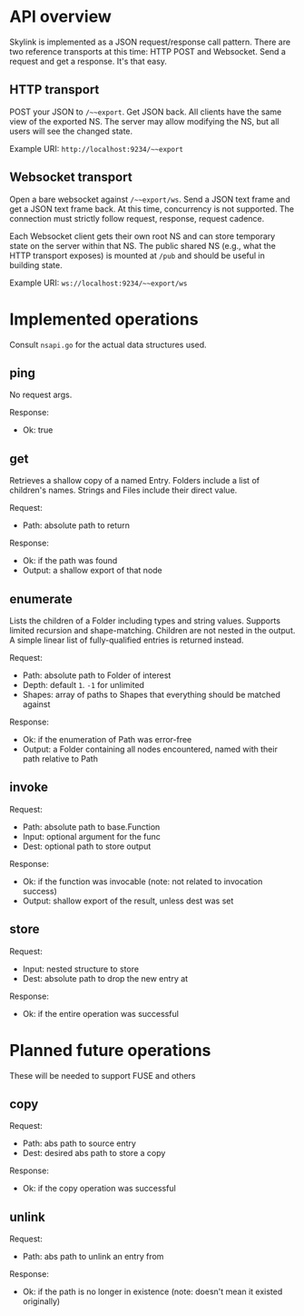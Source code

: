 # API overview
Skylink is implemented as a JSON request/response call pattern.
There are two reference transports at this time: HTTP POST and Websocket.
Send a request and get a response. It's that easy.

## HTTP transport
POST your JSON to `/~~export`. Get JSON back.
All clients have the same view of the exported NS.
The server may allow modifying the NS,
but all users will see the changed state.

Example URI: `http://localhost:9234/~~export`

## Websocket transport
Open a bare websocket against `/~~export/ws`.
Send a JSON text frame and get a JSON text frame back.
At this time, concurrency is not supported.
The connection must strictly follow request, response, request cadence.

Each Websocket client gets their own root NS and can store temporary
state on the server within that NS.
The public shared NS (e.g., what the HTTP transport exposes)
is mounted at `/pub` and should be useful in building state.

Example URI: `ws://localhost:9234/~~export/ws`

# Implemented operations

Consult `nsapi.go` for the actual data structures used.

## ping
No request args.

Response:
- Ok: true

## get
Retrieves a shallow copy of a named Entry.
Folders include a list of children's names.
Strings and Files include their direct value.

Request:
- Path: absolute path to return

Response:
- Ok: if the path was found
- Output: a shallow export of that node

## enumerate
Lists the children of a Folder including types and string values.
Supports limited recursion and shape-matching.
Children are not nested in the output.
A simple linear list of fully-qualified entries is returned instead.

Request:
- Path: absolute path to Folder of interest
- Depth: default `1`. `-1` for unlimited
- Shapes: array of paths to Shapes that everything should be matched against

Response:
- Ok: if the enumeration of Path was error-free
- Output: a Folder containing all nodes encountered,
  named with their path relative to Path

## invoke
Request:
- Path: absolute path to base.Function
- Input: optional argument for the func
- Dest: optional path to store output

Response:
- Ok: if the function was invocable
  (note: not related to invocation success)
- Output: shallow export of the result, unless dest was set

## store
Request:
- Input: nested structure to store
- Dest: absolute path to drop the new entry at

Response:
- Ok: if the entire operation was successful

# Planned future operations
These will be needed to support FUSE and others

## copy
Request:
- Path: abs path to source entry
- Dest: desired abs path to store a copy

Response:
- Ok: if the copy operation was successful

## unlink
Request:
- Path: abs path to unlink an entry from

Response:
- Ok: if the path is no longer in existence
  (note: doesn't mean it existed originally)
